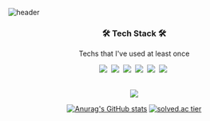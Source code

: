 ![header](https://capsule-render.vercel.app/api?type=waving&color=auto&height=400&section=header&text=JunhyukChoi&fontSize=70&animation=twinkling)


<h3 align="center">🛠 Tech Stack 🛠</h3>

<p align="center"> Techs that I've used at least once </p>

<p align="center">
  <img src="https://img.shields.io/badge/Python-3766AB?style=flat-square&logo=Python&logoColor=white"/></a>&nbsp 
  <img src="https://img.shields.io/badge/Java-007396?style=flat-square&logo=Java&logoColor=white"/></a>&nbsp 
  <img src="https://img.shields.io/badge/C++-00599C?style=flat-square&logo=C%2B%2B&logoColor=white"/></a>&nbsp 
  <img src="https://img.shields.io/badge/C-A8B9CC?style=flat-square&logo=C&logoColor=white"/></a>&nbsp 
  <img src="https://img.shields.io/badge/Javascript-ffb13b?style=flat-square&logo=javascript&logoColor=white"/></a>&nbsp 
  <img src="https://img.shields.io/badge/css-1572B6?style=flat-square&logo=css3&logoColor=white"/></a>&nbsp 
</p>

<br>

<div align=center>
  <a href="https://hits.seeyoufarm.com"><img src="https://hits.seeyoufarm.com/api/count/incr/badge.svg?url=https%3A%2F%2Fgithub.com%2Fjadenchoi94&count_bg=%23ED6DA3&title_bg=%2386757E&icon=github.svg&icon_color=%23E1DEDE&title=hits&edge_flat=false"/></a> 
  
[![Anurag's GitHub stats](https://github-readme-stats.vercel.app/api?username=jadenchoi94)](https://github.com/jadenchoi94/github-readme-stats)
[![solved.ac tier](http://mazassumnida.wtf/api/v2/generate_badge?boj={wushu1018})](https://solved.ac/{wushu1018})
</div>
 
 
<!--
Here are some ideas to get you started:

- 🔭 I’m currently working on ...test
- 🌱 I’m currently learning ...
- 👯 I’m looking to collaborate on ...
- 🤔 I’m looking for help with ...
- 💬 Ask me about ...
- 📫 How to reach me: ...
- 😄 Pronouns: ...
- ⚡ Fun fact: ...
- :bowtie: | 😄 | 😆 | 😊 | 😃 | ☺️ | 😏 | 😍 | 😘 | :kissing_face: | 😳 | 😌 | 😆 | 😁 | 😉 | :wink2: | 👅 | 😒 | 😅 | 😓

😩 | 😔 | 😞 | 😖 | 😨 | 😰 | 😣 | 😢 | 😭 | 😂 | 😲 | 😱 | :neckbeard: | 😫 | 😠 | 😡 | 😤 | 😪 | 😋 | 😷

😎 | 😵 | 👿 | 😈 | 😐 | 😶 | 😇 | 👽 | 💛 | 💙 | 💜 | ❤️ | 💚 | 💔 | 💓 | 💗 | 💕 | 💞 | 💘 | ✨

⭐ | 🌟 | 💫 | 💥 | 💢 | ❗ | ❓ | ❕ | ❔ | 💤 | 💨 | 💦 | 🎶 | 🎵 | 🔥 | 💩 | 💩 | 💩 | 👍 | 👍

👎 | 👎 | 👌 | 👊 | 👊 | ✊ | ✌️ | 👋 | ✋ | 👐 | ☝️ | 👇 | 👈 | 👉 | 🙌 | 🙏 | 👆 | 👏 | 💪 | 🤘

🚶 | 🏃 | 🏃 | 👫 | 👪 | 👬 | 👭 | 💃 | 👯 | 🙆‍♀️ | 🙅 | 💁 | ✋ | 👰 | :person_with_pouting_face: | :person_frowning: | 🙇 | 💏 | 💑 | 💆

💇 | 💅 | 👦 | 👧 | 👩 | 👨 | 👶 | 👵 | 👴 | :person_with_blond_hair: | 👲 | 👳‍♂️ | 👷 | 👮 | 👼 | 👸 | 😺 | 😸 | 😻 | 😽

😼 | 🙀 | 😿 | 😹 | 😾 | 👹 | 👺 | 🙈 | 🙉 | 🙊 | 💂‍♂️ | 💀 | 🐾 | 👄 | 💋 | 💧 | 👂 | 👀 | 👃 | :tongue2:

💌 | 👤 | 👥 | 💬 | 💭 | :feelsgood: | :finnadie: | :goberserk: | :godmode: | :hurtrealbad: | :rage1: | :rage2: | :rage3: | :rage4: | :suspect: | :trollface: | ☀️ | ☔ | ☁️ | ❄️

⛄ | ⚡ | 🌀 | 🌁 | 🌊 | 🐱 | 🐶 | 🐭 | 🐹 | 🐰 | 🐺 | 🐸 | 🐯 | 🐨 | 🐻 | 🐷 | 🐽 | 🐮 | 🐗 | 🐵

🐒 | 🐴 | 🐎 | 🐫 | 🐑 | 🐘 | 🐼 | 🐍 | 🐦 | 🐤 | 🐥 | 🐣 | 🐔 | 🐧 | 🐢 | 🐛 | 🐝 | 🐜 | 🐞 | 🐌

🐙 | 🐠 | 🐟 | 🐳 | 🐋 | 🐬 | 🐄 | 🐏 | 🐀 | 🐃 | 🐅 | 🐇 | 🐉 | 🐐 | 🐓 | 🐕 | 🐖 | 🐁 | 🐂 | 🐲

🐡 | 🐊 | 🐪 | 🐆 | 🐈 | 🐩 | 🐾 | 💐 | 🌸 | 🌷 | 🍀 | 🌹 | 🌻 | 🌺 | 🍁 | 🍃 | 🍂 | 🌿 | 🍄 | 🌵

🌴 | 🌲 | 🌳 | 🌰 | 🌱 | 🌼 | 🌾 | 🐚 | 🌐 | 🌞 | 🌝 | 🌚 | 🌑 | 🌒 | 🌓 | 🌔 | 🌕 | 🌖 | 🌗 | 🌘

🌜 | 🌛 | 🌔 | 🌍 | 🌎 | 🌏 | 🌋 | 🌌 | ⛅ | :octocat: | :squirrel: | 🎍 | 💝 | 🎎 | 🎒 | 🎓 | 🎏 | 🎆 | 🎇 | 🎐

🎑 | 🎃 | 👻 | 🎅 | 🎄 | 🎁 | 🔔 | 🔕 | 🎋 | 🎉 | 🎊 | 🎈 | 🔮 | 💿 | 📀 | 💾 | 📷 | 📹 | 🎥 | 💻

📺 | 📱 | ☎️ | ☎️ | 📞 | 📟 | 📠 | 💽 | 📼 | 🔉 | 🔈 | 🔇 | 📢 | 📣 | ⌛ | ⏰ | ⌚ | 📻 | 📡 | ➿

🔍 | 🔎 | 🔓 | 🔒 | 🔏 | 🔐 | 🔑 | 💡 | 🔦 | 🔆 | 🔅 | 🔌 | 🔋 | 📲 | ✉️ | 📫 | 📮 | 🛀 | 🛁 | 🚿

🚽 | 🔧 | 🔩 | 🔨 | 💺 | 💰 | 💴 | 💵 | 💷 | 💶 | 💳 | 💸 | 📧 | 📥 | 📤 | ✉️ | 📨 | 📯 | 📪 | 📬

📭 | 🚪 | 🚬 | 💣 | 🔫 | 🔪 | 💊 | 💉 | 📄 | 📃 | 📑 | 📊 | 📈 | 📉 | 📜 | 📋 | 📆 | 📅 | 📇 | 📁

📂 | ✂️ | 📌 | 📎 | ✒️ | ✏️ | 📏 | 📐 | 📕 | 📗 | 📘 | 📙 | 📓 | 📔 | 📒 | 📚 | 🔖 | 📛 | 🔬 | 🔭

📰 | 🏈 | 🏀 | ⚽ | ⚾ | 🎾 | 🎱 | 🏉 | 🎳 | ⛳ | 🚵 | 🚴 | 🏇 | 🏂 | 🏊 | 🏄 | 🎿 | ♠️ | ♥️ | ♣️

♦️ | 💎 | 💍 | 🏆 | 🎼 | 🎹 | 🎻 | 👾 | 🎮 | 🃏 | 🎴 | 🎲 | 🎯 | 🀄 | 🎬 | 📝 | 📝 | 📖 | 🎨 | 🎤

🎧 | 🎺 | 🎷 | 🎸 | 👞 | 👡 | 👠 | 💄 | 👢 | 👕 | 👕 | 👔 | 👚 | 👗 | 🎽 | 👖 | 👘 | 👙 | 🎀 | 🎩

👑 | 👒 | 👞 | 🌂 | 💼 | 👜 | 👝 | 👛 | 👓 | 🎣 | ☕ | 🍵 | 🍶 | 🍼 | 🍺 | 🍻 | 🍸 | 🍹 | 🍷 | 🍴

🍕 | 🍔 | 🍟 | 🍗 | 🍖 | 🍝 | 🍛 | 🍤 | 🍱 | 🍣 | 🍥 | 🍙 | 🍘 | 🍚 | 🍜 | 🍲 | 🍢 | 🍡 | 🥚 | 🍞

🍩 | 🍮 | 🍦 | 🍨 | 🍧 | 🎂 | 🍰 | 🍪 | 🍫 | 🍬 | 🍭 | 🍯 | 🍎 | 🍏 | 🍊 | 🍋 | 🍒 | 🍇 | 🍉 | 🍓

🍑 | 🍈 | 🍌 | 🍐 | 🍍 | 🍠 | 🍆 | 🍅 | 🌽 | :109: | 🏠 | 🏫 | 🏢 | 🏣 | 🏥 | 🏦 | 🏪 | 🏩 | 🏨 | 💒

⛪ | 🏬 | 🏤 | 🌇 | 🌆 | 🏯 | 🏰 | ⛺ | 🏭 | 🗼 | 🗾 | 🗻 | 🌄 | 🌅 | 🌠 | 🗽 | 🌉 | 🎠 | 🌈 | 🎡

⛲ | 🎢 | 🚢 | 🚤 | ⛵ | ⛵ | 🚣 | ⚓ | 🚀 | ✈️ | 🚁 | 🚂 | 🚊 | 🚞 | 🚲 | 🚡 | 🚟 | 🚠 | 🚜 | 🚙

🚘 | 🚗 | 🚗 | 🚕 | 🚖 | 🚛 | 🚌 | 🚍 | 🚨 | 🚓 | 🚔 | 🚒 | 🚑 | 🚐 | 🚚 | 🚋 | 🚉 | 🚆 | 🚅 | 🚄

🚈 | 🚝 | 🚃 | 🚎 | 🎫 | ⛽ | 🚦 | 🚥 | ⚠️ | 🚧 | 🔰 | 🏧 | 🎰 | 🚏 | 💈 | ♨️ | 🏁 | 🎌 | 🏮 | 🗿

🎪 | 🎭 | 📍 | 🚩 | 🇯🇵 | 🇰🇷 | 🇨🇳 | 🇺🇸 | 🇫🇷 | 🇪🇸 | 🇮🇹 | 🇷🇺 | 🇬🇧 | 🇬🇧 | 🇩🇪 | 1️⃣ | 2️⃣ | 3️⃣ | 4️⃣ | 5️⃣

6️⃣ | 7️⃣ | 8️⃣ | 9️⃣ | 🔟 | 🔢 | 0️⃣ | #️⃣ | 🔣 | ◀️ | ⬇️ | ▶️ | ⬅️ | 🔠 | 🔡 | 🔤 | ↙️ | ↘️ | ➡️ | ⬆️

↖️ | ↗️ | ⏬ | ⏫ | 🔽 | ⤵️ | ⤴️ | ↩️ | ↪️ | ↔️ | ↕️ | 🔼 | 🔃 | 🔄 | ⏪ | ⏩ | ℹ️ | 🆗 | 🔀 | 🔁

🔂 | 🆕 | 🔝 | 🆙 | 🆒 | 🆓 | 🆖 | 🎦 | 🈁 | 📶 | 🈹 | 🈴 | 🈺 | 🈯 | 🈷️ | 🈶 | 🈵 | 🈚 | 🈸 | 🈳

🈲 | 🈂️ | 🚻 | 🚹 | 🚺 | 🚼 | 🚭 | 🅿️ | ♿ | 🚇 | 🛄 | 🉑 | 🚾 | 🚰 | 🚮 | ㊙️ | ㊗️ | Ⓜ️ | 🛂 | 🛅

🛃 | 🉐 | 🆑 | 🆘 | 🆔 | 🚫 | 🔞 | 📵 | 🚯 | 🚱 | 🚳 | 🚷 | 🚸 | ⛔ | ✳️ | ✴️ | 💟 | 🆚 | 📳 | 📴

💹 | 💱 | ♈ | ♉ | ♊ | ♋ | ♌ | ♍ | ♎ | ♏ | ♐ | ♑ | ♒ | ♓ | ⛎ | 🔯 | ❎ | 🅰️ | 🅱️ | 🆎

🅾️ | 💠 | ♻️ | 🔚 | 🔛 | 🔜 | 🕐 | 🕜 | 🕙 | 🕥 | 🕚 | 🕦 | 🕛 | 🕧 | 🕑 | 🕝 | 🕒 | 🕞 | 🕓 | 🕟

🕔 | 🕠 | 🕕 | 🕡 | 🕖 | 🕢 | 🕗 | 🕣 | 🕘 | 🕤 | 💲 | ©️ | ®️ | ™️ | ❌ | ❗ | ‼️ | ⁉️ | ⭕ | ✖️

➕ | ➖ | ➗ | 💮 | 💯 | ✔️ | ☑️ | 🔘 | 🔗 | ➰ | 〰️ | 〽️ | 🔱 | :black_square: | :white_square: | ⚫ | ⚪ | 🔴 | 🔵 | 🔷

🔶 | 🔹 | 🔸 | 🔺 | 🔻 | :shipit:
-->
